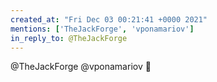 ```yaml
---
created_at: "Fri Dec 03 00:21:41 +0000 2021"
mentions: ['TheJackForge', 'vponamariov']
in_reply_to: @TheJackForge
---
```


@TheJackForge @vponamariov 👋